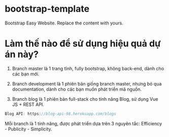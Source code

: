 # bootstrap-template
Bootstrap Easy Website. Replace the content with yours.

# Làm thế nào để sử dụng hiệu quả dự án này?
1. Branch master là 1 trang tĩnh, fully bootstrap, không back-end, dành cho các bạn mới.

2. Branch development là 1 phiên bản giống branch master, nhưng bỏ qua documentation, dành cho các bạn muốn phát triển mã nguồn.

3. Branch blog là 1 phiên bản full-stack cho tính năng Blog, sử dụng Vue JS + REST API.
```javascript
Blog API: https://blog-api-98.herokuapp.com/blogs
```
Mỗi branch là 1 tính năng, được phát triển dựa trên 3 nguyên tắc: Efficiency - Publicity - Simplicity.

